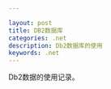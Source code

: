 ```yaml
---

layout: post
title: DB2数据库
categories: .net
description: Db2数据库的使用
keywords: .net
---
```


Db2数据的使用记录。


